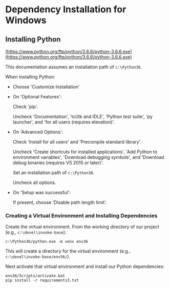 # Dependency Installation for Windows

## Installing Python

[https://www.python.org/ftp/python/3.6.6/python-3.6.6.exe](https://www.python.org/ftp/python/3.6.6/python-3.6.6.exe)

This documentation assumes an installation path of `c:\Python36`.

When installing Python:

- Choose 'Customize Installation'
- On 'Optional Features':

  Check 'pip'.

  Uncheck 'Documentation', 'tcl/tk and IDLE', 'Python test suite', 'py launcher', and 'for all users (requires elevation)'.

- On 'Advanced Options':

  Check 'Install for all users' and 'Precompile standard library'.

  Uncheck 'Create shortcuts for installed applications', 'Add Python to environment variables', 'Download debugging symbols', and 'Download debug binaries (requires VS 2015 or later)'.

  Set an installation path of `c:\Python36`.

  Uncheck all options.

- On 'Setup was successful':

  If present, choose 'Disable path length limit'.

### Creating a Virtual Environment and Installing Dependencies

Create the virtual environment. From the working directory of our project (e.g., `c:\devel\invoke-base`):

~~~
c:\Python36/python.exe -m venv env36
~~~

This will create a directory for the virtual environment (e.g., `c:\devel\invoke-base/env36/`).

Next activate that virtual environment and install our Python dependencies:

~~~
env36/Scripts/activate.bat
pip install -r requirements3.txt
~~~

